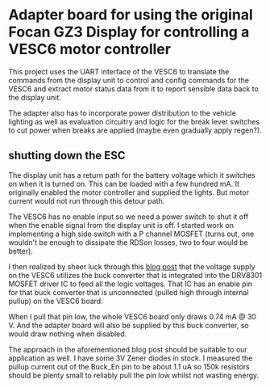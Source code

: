 # Adapter board for using the original Focan GZ3 Display for controlling a VESC6 motor controller

This project uses the UART interface of the VESC6 to translate the commands from the display unit to control and config commands for the VESC6 and extract motor status data from it to report sensible data back to the display unit.

The adapter also has to incorporate power distribution to the vehicle lighting as well as evaluation circuitry and logic for the break lever switches to cut power when breaks are applied (maybe even gradually apply regen?).

## shutting down the ESC

The display unit has a return path for the battery voltage which it switches on when it is turned on. This can be loaded with a few hundred mA. It originally enabled the motor controller and supplied the lights. But motor current would not run through this detour path.

The VESC6 has no enable input so we need a power switch to shut it off when the enable signal from the display unit is off. I started work on implementing a high side switch with a P channel MOSFET (turns out, one wouldn't be enough to dissipate the RDSon losses, two to four would be better).

I then realized by sheer luck through this [blog post](https://civilpedia.org/p/?t=Adding-Shutdown-to-VESC-6&pid=381) that the voltage supply on the VESC6 utilizes the buck converter that is integrated into the DRV8301 MOSFET driver IC to feed all the logic voltages. That IC has an enable pin for that buck converter that is unconnected (pulled high through internal pullup) on the VESC6 board.

When I pull that pin low, the whole VESC6 board only draws 0.74 mA @ 30 V. And the adapter board will also be supplied by this buck converter, so would draw nothing when disabled.

The approach in the aforementioned blog post should be suitable to our application as well. I have some 3V Zener diodes in stock. I measured the pullup current out of the Buck_En pin to be about 1.1 uA so 150k resistors should be plenty small to reliably pull the pin low whilst not wasting energy.


